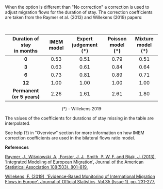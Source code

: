 When the option is different than "No correction" a correction is used to adjust migration flows for the duration of stay. The correction coefficients are taken from the Raymer et al. (2013) and Willekens (2019) papers:

<br>
<style>

th {
  border: 1px solid black;
  border-collapse: collapse;
  background-color: #CCBBFF;
  text-align: center;
}

td {
  border: 1px solid black;
  border-collapse: collapse;
}

tr:hover {background-color: #E0DDFF;}

table {
  border-collapse: collapse;
  width:95%;
}

</style>
<center>

|Duration of stay <br>in months | IMEM <br>model | Expert <br>judgement (\*) | Poisson <br>model (\*) | Mixture <br>model (\*) 
|:---:|:---:|:---:|:---:|:---:|
| <b>0</b> |  0.53   | 0.51  | 0.79  | 0.51  |
| <b>3</b> |  0.63   | 0.61  | 0.84  | 0.64  |
| <b>6</b> |  0.73   | 0.81  | 0.89  | 0.71  |
| <b>12</b> |  1.00   | 1.00  | 1.00  | 1.00 |
| <b>Permanent <br>(or 5 years)</b>  |  2.26   | 1.61 | 2.61  | 1.80  |
(\*) \- Willekens 2019
<br>
</center>

The values of the coefficients for durations of stay missing in the table are interpolated. 

See help (?) in "Overview" section for more information on how IMEM correction coefficients are used in the bilateral flows ratio model.

**References**

<a href="https://www.tandfonline.com/doi/abs/10.1080/01621459.2013.789435?journalCode=uasa20">Raymer, J., Wiśniowski, A., Forster, J. J., Smith, P. W. F. and Bijak, J. (2013), ‘Integrated Modeling of European Migration’, Journal of the American Statistical Association 108(503), 801–819.</a>

<a href="https://sciendo.com/article/10.2478/jos-2019-0011"> Willekens, F. (2019), 'Evidence-Based Monitoring of International Migration Flows in Europe'. Journal of Official Statistics, Vol.35 (Issue 1), pp. 231-277.</a>
